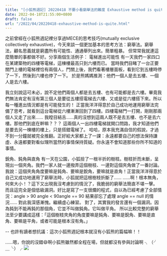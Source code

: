 ```yaml
---
title: "[小狐熊週記] 20220418 不要小看窮舉法的難度 Exhaustive method is quite difficult"
date: 2022-04-18T21:55:00+0800
draft: false
url: "/2022/04/20220418-exhaustive-method-is-quite.html"
---
```


之前曾經在小狐熊週記裡分享過MECE的思考技巧(mutually exclusive collectively exhaustive)，今天來談一個更加基本的思考方法：窮舉法。窮舉法，顧名思義就是窮盡所有可能性、通通舉列出來。簡單粗暴。
但常常我就連這麼簡單的事都做不好。分享兩個生活例子：
電梯進出可能性
有一天我們一家四口在某建築物的四樓等電梯，這棟樓最高只到六樓而已。
當時我們目睹了一台正要關門上樓的電梯裡恰有兩個人，門關上後，我們看著樓層面板，看到它到五樓時停了一下，然後到六樓也停了一下。
於是熊媽媽推測：他們一個人是去五樓、一個人是去六樓。

我立刻說這可未必，說不定他們兩個人都是去五樓、也有可能都是去六樓。畢竟我們無法肯定有沒有第三個人是要從五樓搭電梯去六樓、又或是從六樓搭下來。所以每一種進出情況都是有可能發生的！
正當我洋洋得意於自己成功地運用窮舉法完備了思考，就看到這台電梯從六樓漸漸回到了四樓。四樓電梯門一打開，剛剛那兩個人又走了出來……
我瞠目結舌……真的沒想到這兩人既不是去五樓、也不是去六樓。那他們到底在幹嘛？？？
這兩個人一出四樓電梯就開口問路，我才知道他們是要去另一棟樓的樓上，只是搭錯電梯了。
哈哈，原本我充滿自信的假說，才過不到一分鐘就被完全推翻。正好給大家都上了一課：永遠都要自己的想法保持謙虛、永遠都要對看似理所當然的事情保持質疑。你永遠不會知道那些你所不知道的事情。

銳角、鈍角與直角
有一天在公園，小狐撿了一根半折的樹枝。樹枝折而未斷，呈現出一個夾角。我們一家人就一邊撥弄這個樹枝、一邊對這個夾角做了一番討論。我說：這個夾角角度要嘛是鈍角、要嘛是銳角，要嘛就是直角！正當我洋洋得意於自己又成功地運用了窮舉法時，小狐就把這根樹枝折斷了……
……啊！根本無角，何來大小！？這下又出現我沒考慮到的情況了，我脆弱的窮舉法簡直不堪一擊。
而且這完全是個低級漏洞。好比是寫了一支很爛的程式，自以為已經考慮了全部情況：angle > 90 angle < 90angle == 90
結果卻忘了處理 angle == null 的情況……
對此我深感漸愧。繼續虛心練習。
對了，其實我的發言還有一個漏洞。因為鈍到不能再鈍的那個角，它並不叫做鈍角。它叫做平角。
所以比較完整的窮舉法至少要講成這樣：「這個樹枝夾角的角度要嘛是鈍角、要嘛是銳角、要嘛是直角、要嘛是平角，或者可能是根本沒有角。」

--
也許有讀者想抗議：這次小狐熊週記根本就沒有小狐熊的篇幅嘛！！

……嗯，你說的沒錯😄啊小狐熊雖然都全程在場，但就都沒有參與討論啊 ╮（╯＿╰）╭
![]($https://blogger.googleusercontent.com/img/a/AVvXsEi4uLz5VaYMax63wVYgglMhC5X1cGm3moaNATfeZo9C-TGHyDkijhCuI0N6iyApfQ1DIvYsGDU82y9DkDyC9BeaRrgHXsOFLZjSJ7c2vbHaXBQbhaqDyKC9KpEknOUYv_yAJN1gp2wS78C6xK8pzXn-Afgbr78nExPtJNIr1HdKeDXR7_pl3VP8z655=w400-h300)



